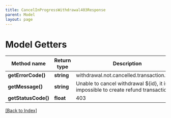 ```yaml
---
title: CancelInProgressWithdrawal403Response
parent: Model
layout: page
---
```


# Model Getters

Method name | Return type | Description | Notes
------------ | ------------- | ------------- | -------------
**getErrorCode()** | **string** | withdrawal.not.cancelled.transaction.failed |
**getMessage()** | **string** | Unable to cancel withdrawal ${id}, it is impossible to create refund transaction. |
**getStatusCode()** | **float** | 403 |

[[Back to Index]](../index.md)
